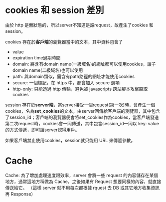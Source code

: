 # cookies 和 session 差別
由於 http 是無狀態的，所以server不知道是誰request，故產生了cookies 和 session。  
  
cookies 存在於**客戶端**的瀏覽器當中的文本，其中資料包含了
* value
* expiration time過期時間
* domain: 將含有domain name(一級域名)的網址都可以使用cookies，讓子domain name(二級域名)也可以使用
* path: 與domain類似，需含有path路徑的網址才能使用cookies
* secure: 一個標記，在 https 中，都會加入 secure 選項
* http-only: 只能透過 http 傳輸，避免被 javascripts 跨站腳本攻擊竊取 cookies

session 存在於**server端**，當server接受一個request(第一次)時，會產生一個cookies，名為**set_cookies**的文本，由server回傳給客戶端的瀏覽器，其中包含了session_id；客戶端的瀏覽器便會將set_cookies作為cookies，當客戶端發送第二次request時，cookies會一同傳送，其中包含session_id一同以 key: value的方式傳遞，即可讓server認得用戶。

如果客戶端禁止使用cookies，session就只能用 URL 來傳遞參數。


# Cache
Cache: 為了增加處理速度跟效率，server 會將一些 request 的內容儲存在某個地方，通常這地方稱做為 Cache，之後如果有 Request 想要同樣的內容，就直接傳送給它。
（這樣 server 就不用每次都根據 rquest 去 DB 或其它地方收集資訊再 Response）